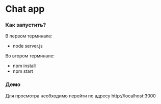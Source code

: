# Chat app

### Как запустить?

В первом терминале:
- node server.js

Во втором терминале:
- npm install
- npm start

### Демо
Для просмотра необходимо перейти по адресу http://localhost:3000
